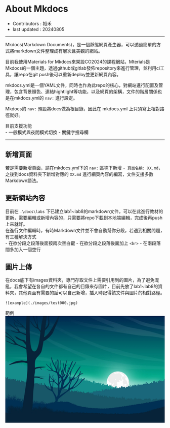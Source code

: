 # About Mkdocs

- Contributors : 裕禾
- last updated : 20240805

---

Mkdocs(Markdown Documents)，是一個靜態網頁產生器，可以透過簡單的方式將markdown文件整理成有層次且美觀的網站。

目前我使用Materials for Mkdocs來架設CO2024的課程網站，Mterials是Mkdocs的一個主題，透過github或gitlab發佈repository來進行管理，並利用ci工具，讓repo在git push後可以重新deploy並更新網頁內容。

mkdocs.yml是一個YAML文件，同時也作為此repo的核心，對網站進行配置及管理，包含背景顏色、連結hightlight等功能，以及網頁的架構，文件的階層關係也是在mkdocs.yml的 `nav:` 進行設定。

Mkdocs的 `nav:` 預設將docs做為根目錄，因此在 mkdocs.yml 上只須寫上相對路徑就好。

目前支援功能<br>
    - 一般模式與夜間模式切換
    - 關鍵字搜尋欄

---

## 新增頁面
若是需要新增頁面，請在mkdocs.yml下的 `nav:` 區塊下新增 `- 頁面名稱: XX.md`，之後到docs資料夾下新增對應的 `XX.md` 進行網頁內容的編寫，文件支援多數Markdown語法。

## 更新網站內容
目前在 `.\docs\labs` 下已建立lab1~lab8的markdown文件，可以在此進行教材的更新，需要編輯或新增內容的，只需要將repo下載到本地端編輯，完成後再push上來就好。<br>
在進行文件編輯時，有時Markdown文件並不會自動幫你分段，若遇到相關問題，有三種解決方式  
    - 在欲分段之段落後面按兩次空白鍵
    - 在欲分段之段落後面加上 `<br>`
    - 在兩段落間多加入一個空行

## 圖片上傳
在docs底下有images資料夾，專門存取文件上需要引用到的圖片，為了避免混亂，我會希望在各自的文件都有自己的目錄來存圖片，目前先放了lab1~lab8的資料夾，其他頁面有需要的話可以自己新增，插入時記得該文件與圖片的相對路徑。

```
![example](./images/test000.jpg)
```
範例
![example](./images/test000.jpg)